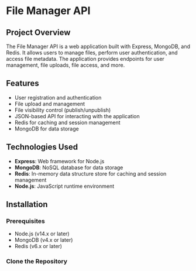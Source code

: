 # File Manager API

## Project Overview

The File Manager API is a web application built with Express, MongoDB, and Redis. It allows users to manage files, perform user authentication, and access file metadata. The application provides endpoints for user management, file uploads, file access, and more.

## Features

- User registration and authentication
- File upload and management
- File visibility control (publish/unpublish)
- JSON-based API for interacting with the application
- Redis for caching and session management
- MongoDB for data storage

## Technologies Used

- **Express**: Web framework for Node.js
- **MongoDB**: NoSQL database for data storage
- **Redis**: In-memory data structure store for caching and session management
- **Node.js**: JavaScript runtime environment

## Installation

### Prerequisites

- Node.js (v14.x or later)
- MongoDB (v4.x or later)
- Redis (v6.x or later)

### Clone the Repository
